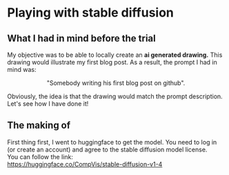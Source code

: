 # Playing with stable diffusion

## What I had in mind before the trial

My objective was to be able to locally create an <b>ai generated drawing.</b>
This drawing would illustrate my first blog post.
As a result, the prompt I had in mind was:
<p style='text-align: center;'>"Somebody writing his first blog post on github".</p>
Obviously, the idea is that the drawing would match the prompt description.
Let's see how I have done it!

## The making of

First thing first, I went to huggingface to get the model. You need to log in (or create an account) and agree to the stable diffusion model license. 
<br>You can follow the link:</br>
https://huggingface.co/CompVis/stable-diffusion-v1-4

